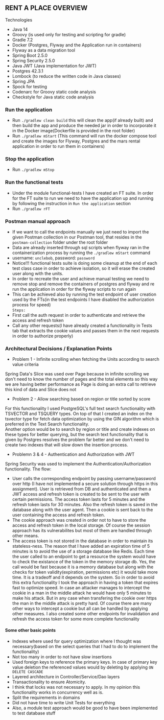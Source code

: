 ## RENT A PLACE OVERVIEW

Technologies
- Java 14
- Groovy (is used only for testing and scripting for gradle)
- Gradle 7.2
- Docker (Postgres, Flyway and the Application run in containers)
- Flyway as a data migration tool
- Spring Boot 2.5.0
- Spring Security 2.5.0
- Java JWT (Java implementation for JWT)
- Postgres 42.3.1
- Lombock (to reduce the written code in Java classes)
- Spring JPA
- Spock for testing
- Codenarc for Groovy static code analysis
- Checkstyle for Java static code analysis

### Run the application  
- Run `./gradlew clean build` this will clean the app(if already built) and then build the app and produce the needed jar in order to incorporate it in the Docker image(Dockerfile is provided in the root folder)
- Run `./gradlew mStart` (This command will run the docker compose tool and create the images for Flyway, Postgres and the mars rental application in order to run them in containers)

### Stop the application
- Run `./gradlew mStop`

### Run the functional tests 
- Under the module functional-tests I have created an FT suite. In order for the FT suite to run we need to have the application up and running by following the instruction in `Run the application` section
- Run `./gradlew rFT`

### Postman manual approach
- If we want to call the endpoints manually we just need to import the given Postman collection in our Postman tool, that resides in the `postman-collection` folder under the root folder
- Data are already inserted through sql scripts when flyway ran in the containerization process by running the `./gradlew mStart` command
- username: `unclebob`, password: `password`
- Notice!!! functional tests suite is doing some cleanup at the end of each test class case in order to achieve isolation, so it will erase the created user along with the units.
- In order to recreate the user and achieve manual testing we need to remove stop and remove the containers of postgres and flyway and re run the application in order for the flyway scripts to run again 
- This can be achieved also by running the test endpoint of user creation used by the FTs(in the test endpoints I have disabled the authorization process for speed)  
`Steps:`  
- First call the auth request in order to authenticate and retrieve the access and refresh token
- Call any other requests(I have already created a functionality in Tests tab that extracts the cookie values and passes them in the next requests in order to authorize properly)


### Architectural Decisions / Explanation Points
- Problem 1 - Infinite scrolling when fetching the Units according to search value criteria

Spring Data's Slice was used over Page because in infinite scrolling we don't need to know the number of pages and the total elements so this way we are having better performance as Page is doing an extra call to retrieve this kind of data and Slice does not 

- Problem 2 - Allow searching based on region or title sorted by score  

For this functionality I used PostgreSQL's full text search functionality with TSVECTOR and TSQUERY types. On top of that I created an index on the tsvector type for fetch data optimization by using the GIN algorithm which is preferred in the Text Search functionality.  
Another option would be to search by region or title and create indexes on these types for better querying, but the search text functionality that is given by Postgres resolves the problem far better and we don't need to create two indexes that will slow down the insertion process.

- Problemn 3 & 4 - Authentication and Authorization with JWT  

Spring Security was used to implement the Authentication/Authorization functionality. The flow:
- User calls the corresponding endpoint by passing username/password over http (I have not implemented a secure solution through https in this assignment).
User is retrieved from DB and authenticated and then a JWT access and refresh token is created to be sent to the user with certain permissions. The access token lasts for 5 minutes and the refresh token lasts for 30  minutes.
Also the refresh token is saved in the database along with the user agent. Then a cookie is sent back to the user containing the access and refresh token.
- The cookie approach was created in order not to have to store the access and refresh token in the local storage. Of course the session approach has its vulnerabilites but most of them are handled through other means.
- The access token is not stored in the database in order to maintain its stateless-ness. The reason that I have added an expiration time of 5 minutes is to avoid the use
of a storage database like Redis. Each time the user called to an endpoint to get a resource the system would have to check the existance of the token in the memory storage db. 
Yes, the call would be fast because it is a memory database but along with the checks for token validity(expiration, permissions etc) it would take more time. It is a tradeoff and it depends on the system. So in order to avoid this extra functionality
I took the approach in having a token that expires fast to optimize speed. In case an attacker manages to intercept the cookie in a man in the middle attack he would have only 5 minutes to make his attack. But in any case when transfering the cookie over https the man in the middle attack is pretty hard.
Of course there are many other ways to intercept a cookie but all can be handled by applying other measures.
I also created some other endpoints for invalidation and refresh the access token for some more complete functionality

#### Some other basic points
- Indexes where used for query optimization where I thought was necessary(based on the select queries that I had to do to implement the functionality)
- Not too many in order to not have slow insertions
- Used foreign keys to reference the primary keys. In case of primary key value deletion the referenced values would by deleting by applying `ON DELETE CASCADE`
- Layered architecture in Controller/Service/Dao layers
- Transactionality to ensure Atomicity.
- I think that locks was not necessary to apply. In my opinion this functionality works in concurrency well as is.
- Split the requirements in domains
- Did not have time to write Unit Tests for everything
- Also, a module test approach would be good to have been implemented to test database stuff







  
  


